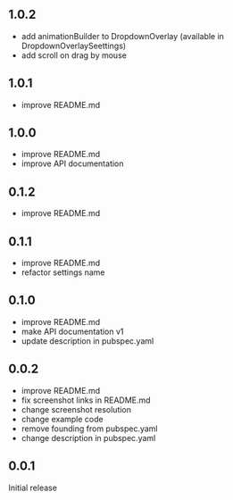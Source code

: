 ## 1.0.2

* add animationBuilder to DropdownOverlay (available in DropdownOverlaySeettings)
* add scroll on drag by mouse

## 1.0.1

* improve README.md

## 1.0.0

* improve README.md
* improve API documentation

## 0.1.2

* improve README.md

## 0.1.1

* improve README.md
* refactor settings name

## 0.1.0

* improve README.md
* make API documentation v1
* update description in pubspec.yaml

## 0.0.2

* improve README.md
* fix screenshot links in README.md
* change screenshot resolution
* change example code
* remove founding from pubspec.yaml
* change description in pubspec.yaml

## 0.0.1

Initial release

